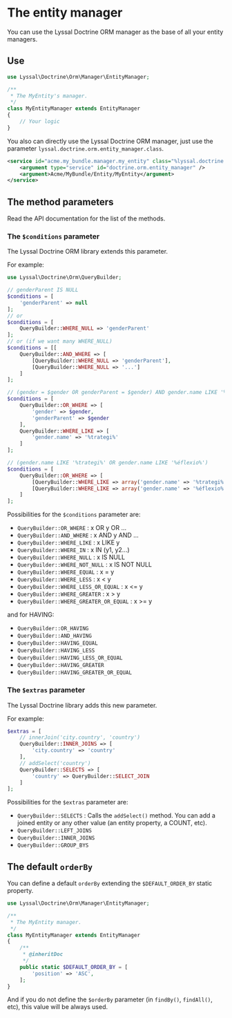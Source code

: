 # The entity manager

You can use the Lyssal Doctrine ORM manager as the base of all your entity managers.


## Use

```php
use Lyssal\Doctrine\Orm\Manager\EntityManager;

/**
 * The MyEntity's manager.
 */
class MyEntityManager extends EntityManager
{
    // Your logic
}
```

You also can directly use the Lyssal Doctrine ORM manager, just use the parameter `lyssal.doctrine.orm.entity_manager.class`.

```xml
<service id="acme.my_bundle.manager.my_entity" class="%lyssal.doctrine.orm.entity_manager.class%">
    <argument type="service" id="doctrine.orm.entity_manager" />
    <argument>Acme/MyBundle/Entity/MyEntity</argument>
</service>
```


## The method parameters

Read the API documentation for the list of the methods.

### The `$conditions` parameter

The Lyssal Doctrine ORM library extends this parameter.

For example:

```php
use Lyssal\Doctrine\Orm\QueryBuilder;

// genderParent IS NULL
$conditions = [
    'genderParent' => null
];
// or
$conditions = [
    QueryBuilder::WHERE_NULL => 'genderParent'
];
// or (if we want many WHERE_NULL)
$conditions = [[
    QueryBuilder::AND_WHERE => [
        [QueryBuilder::WHERE_NULL => 'genderParent'],
        [QueryBuilder::WHERE_NULL => '...']
    ]
];

// (gender = $gender OR genderParent = $gender) AND gender.name LIKE '%trategi%'
$conditions = [
    QueryBuilder::OR_WHERE => [
        'gender' => $gender,
        'genderParent' => $gender
    ],
    QueryBuilder::WHERE_LIKE => [
        'gender.name' => '%trategi%'
    ]
];

// (gender.name LIKE '%trategi%' OR gender.name LIKE '%éflexio%')
$conditions = [
    QueryBuilder::OR_WHERE => [
        [QueryBuilder::WHERE_LIKE => array('gender.name' => '%trategi%')],
        [QueryBuilder::WHERE_LIKE => array('gender.name' => '%éflexio%')]
    ]
];
```

Possibilities for the `$conditions` parameter are:

* `QueryBuilder::OR_WHERE` : x OR y OR ...
* `QueryBuilder::AND_WHERE` : x AND y AND ...
* `QueryBuilder::WHERE_LIKE` : x LIKE y
* `QueryBuilder::WHERE_IN` : x IN (y1, y2...)
* `QueryBuilder::WHERE_NULL` : x IS NULL
* `QueryBuilder::WHERE_NOT_NULL` : x IS NOT NULL
* `QueryBuilder::WHERE_EQUAL` : x = y
* `QueryBuilder::WHERE_LESS` : x < y
* `QueryBuilder::WHERE_LESS_OR_EQUAL` : x <= y
* `QueryBuilder::WHERE_GREATER` : x > y
* `QueryBuilder::WHERE_GREATER_OR_EQUAL` : x >= y

and for HAVING:

* `QueryBuilder::OR_HAVING`
* `QueryBuilder::AND_HAVING`
* `QueryBuilder::HAVING_EQUAL`
* `QueryBuilder::HAVING_LESS`
* `QueryBuilder::HAVING_LESS_OR_EQUAL`
* `QueryBuilder::HAVING_GREATER`
* `QueryBuilder::HAVING_GREATER_OR_EQUAL`


### The `$extras` parameter

The Lyssal Doctrine library adds this new parameter.

For example:

```php
$extras = [
    // innerJoin('city.country', 'country')
    QueryBuilder::INNER_JOINS => [
        'city.country' => 'country'
    ],
    // addSelect('country')
    QueryBuilder::SELECTS => [
        'country' => QueryBuilder::SELECT_JOIN
    ]
];
```

Possibilities for the `$extras` parameter are:

* `QueryBuilder::SELECTS` : Calls the `addSelect()` method. You can add a joined entity or any other value (an entity property, a COUNT, etc).
* `QueryBuilder::LEFT_JOINS`
* `QueryBuilder::INNER_JOINS`
* `QueryBuilder::GROUP_BYS`



## The default `orderBy`

You can define a default `orderBy` extending the `$DEFAULT_ORDER_BY` static property.

```php
use Lyssal\Doctrine\Orm\Manager\EntityManager;

/**
 * The MyEntity manager.
 */
class MyEntityManager extends EntityManager
{
    /**
     * @inheritDoc
     */
    public static $DEFAULT_ORDER_BY = [
        'position' => 'ASC',
    ];
}
```

And if you do not define the `$orderBy` parameter (in `findBy()`, `findAll()`, etc), this value will be always used.
